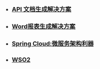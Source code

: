 - ### [API 文档生成解决方案](./api文档生成/README.md)

- ### [Word报表生成解决方案](./word报表生成/README.md)

- ### [Spring Cloud:微服务架构利器](./spring-cloud-sample/README.md)

- ### [WSO2](./WSO2/README.md)

